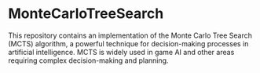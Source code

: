# MonteCarloTreeSearch
This repository contains an implementation of the Monte Carlo Tree Search (MCTS) algorithm, a powerful technique for decision-making processes in artificial intelligence. MCTS is widely used in game AI and other areas requiring complex decision-making and planning.
